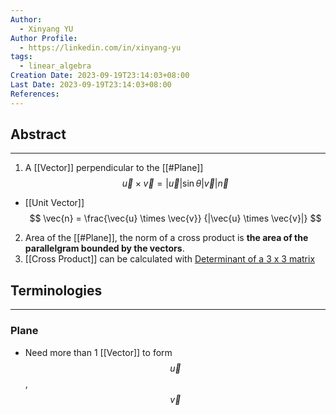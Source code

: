```yaml
---
Author:
  - Xinyang YU
Author Profile:
  - https://linkedin.com/in/xinyang-yu
tags:
  - linear_algebra
Creation Date: 2023-09-19T23:14:03+08:00
Last Date: 2023-09-19T23:14:03+08:00
References:
---
```

## Abstract
---
1. A [[Vector]] perpendicular to the [[#Plane]]
$$
\vec{u} \times \vec{v}
= |\vec{u}| \sin{\theta} |\vec{v}| 
\vec{n}
$$
- [[Unit Vector]]$$
\vec{n} = \frac{\vec{u} \times \vec{v}}
{|\vec{u} \times \vec{v}|}
$$
2. Area of the [[#Plane]], the norm of a cross product is **the area of the parallelgram bounded by the vectors**.
3. [[Cross Product]] can be calculated with [Determinant of a 3 x 3 matrix](https://www.youtube.com/watch?v=21LWuY8i6Hw)



## Terminologies
---
### Plane
- Need more than 1 [[Vector]] to form $$\vec{u}$$, $$\vec{v}$$